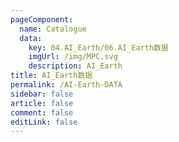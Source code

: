 ```yaml
---
pageComponent: 
  name: Catalogue
  data: 
    key: 04.AI_Earth/06.AI_Earth数据
    imgUrl: /img/MPC.svg
    description: AI_Earth
title: AI_Earth数据
permalink: /AI-Earth-DATA
sidebar: false
article: false
comment: false
editLink: false
---
```

